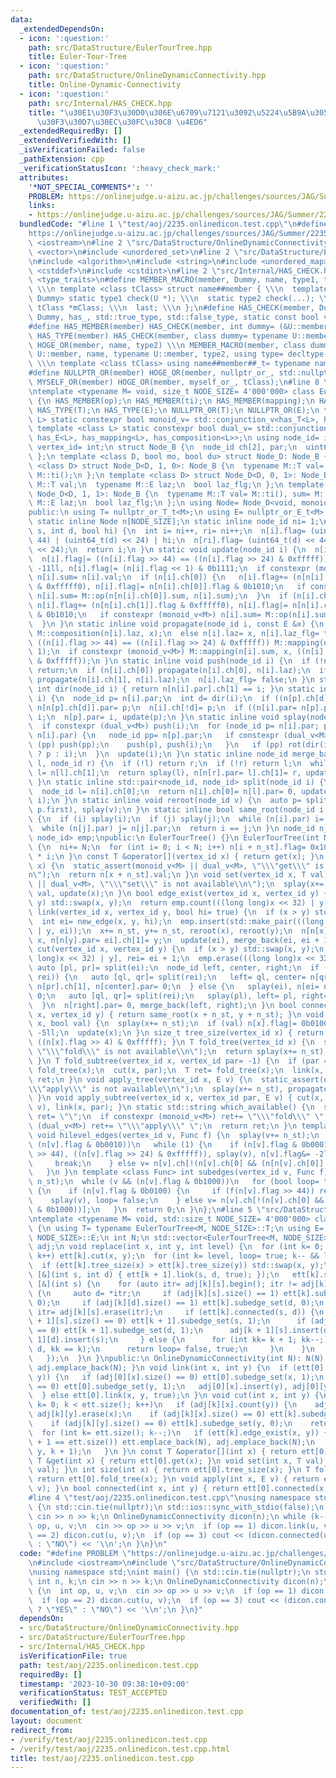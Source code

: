 ```yaml
---
data:
  _extendedDependsOn:
  - icon: ':question:'
    path: src/DataStructure/EulerTourTree.hpp
    title: Euler-Tour-Tree
  - icon: ':question:'
    path: src/DataStructure/OnlineDynamicConnectivity.hpp
    title: Online-Dynamic-Connectivity
  - icon: ':question:'
    path: src/Internal/HAS_CHECK.hpp
    title: "\u30E1\u30F3\u30D0\u306E\u6709\u7121\u3092\u5224\u5B9A\u3059\u308B\u30C6\
      \u30F3\u30D7\u30EC\u30FC\u30C8 \u4ED6"
  _extendedRequiredBy: []
  _extendedVerifiedWith: []
  _isVerificationFailed: false
  _pathExtension: cpp
  _verificationStatusIcon: ':heavy_check_mark:'
  attributes:
    '*NOT_SPECIAL_COMMENTS*': ''
    PROBLEM: https://onlinejudge.u-aizu.ac.jp/challenges/sources/JAG/Summer/2235
    links:
    - https://onlinejudge.u-aizu.ac.jp/challenges/sources/JAG/Summer/2235
  bundledCode: "#line 1 \"test/aoj/2235.onlinedicon.test.cpp\"\n#define PROBLEM \"\
    https://onlinejudge.u-aizu.ac.jp/challenges/sources/JAG/Summer/2235\"\n#include\
    \ <iostream>\n#line 2 \"src/DataStructure/OnlineDynamicConnectivity.hpp\"\n#include\
    \ <vector>\n#include <unordered_set>\n#line 2 \"src/DataStructure/EulerTourTree.hpp\"\
    \n#include <algorithm>\n#include <string>\n#include <unordered_map>\n#include\
    \ <cstddef>\n#include <cstdint>\n#line 2 \"src/Internal/HAS_CHECK.hpp\"\n#include\
    \ <type_traits>\n#define MEMBER_MACRO(member, Dummy, name, type1, type2, last)\
    \ \\\n template <class tClass> struct name##member { \\\n  template <class U,\
    \ Dummy> static type1 check(U *); \\\n  static type2 check(...); \\\n  static\
    \ tClass *mClass; \\\n  last; \\\n };\n#define HAS_CHECK(member, Dummy) MEMBER_MACRO(member,\
    \ Dummy, has_, std::true_type, std::false_type, static const bool value= decltype(check(mClass))::value)\n\
    #define HAS_MEMBER(member) HAS_CHECK(member, int dummy= (&U::member, 0))\n#define\
    \ HAS_TYPE(member) HAS_CHECK(member, class dummy= typename U::member)\n#define\
    \ HOGE_OR(member, name, type2) \\\n MEMBER_MACRO(member, class dummy= typename\
    \ U::member, name, typename U::member, type2, using type= decltype(check(mClass)))\
    \ \\\n template <class tClass> using name##member##_t= typename name##member<tClass>::type;\n\
    #define NULLPTR_OR(member) HOGE_OR(member, nullptr_or_, std::nullptr_t);\n#define\
    \ MYSELF_OR(member) HOGE_OR(member, myself_or_, tClass);\n#line 8 \"src/DataStructure/EulerTourTree.hpp\"\
    \ntemplate <typename M= void, size_t NODE_SIZE= 4'000'000> class EulerTourTree\
    \ {\n HAS_MEMBER(op);\n HAS_MEMBER(ti);\n HAS_MEMBER(mapping);\n HAS_MEMBER(composition);\n\
    \ HAS_TYPE(T);\n HAS_TYPE(E);\n NULLPTR_OR(T);\n NULLPTR_OR(E);\n template <class\
    \ L> static constexpr bool monoid_v= std::conjunction_v<has_T<L>, has_op<L>, has_ti<L>>;\n\
    \ template <class L> static constexpr bool dual_v= std::conjunction_v<has_T<L>,\
    \ has_E<L>, has_mapping<L>, has_composition<L>>;\n using node_id= int;\n using\
    \ vertex_id= int;\n struct Node_B {\n  node_id ch[2], par;\n  uint64_t flag;\n\
    \ };\n template <class D, bool mo, bool du> struct Node_D: Node_B {};\n template\
    \ <class D> struct Node_D<D, 1, 0>: Node_B {\n  typename M::T val= M::ti(), sum=\
    \ M::ti();\n };\n template <class D> struct Node_D<D, 0, 1>: Node_B {\n  typename\
    \ M::T val;\n  typename M::E laz;\n  bool laz_flg;\n };\n template <class D> struct\
    \ Node_D<D, 1, 1>: Node_B {\n  typename M::T val= M::ti(), sum= M::ti();\n  typename\
    \ M::E laz;\n  bool laz_flg;\n };\n using Node= Node_D<void, monoid_v<M>, dual_v<M>>;\n\
    public:\n using T= nullptr_or_T_t<M>;\n using E= nullptr_or_E_t<M>;\nprivate:\n\
    \ static inline Node n[NODE_SIZE];\n static inline node_id ni= 1;\n node_id new_edge(int\
    \ s, int d, bool hi) {\n  int i= ni++, ri= ni++;\n  n[i].flag= (uint64_t(s) <<\
    \ 44) | (uint64_t(d) << 24) | hi;\n  n[ri].flag= (uint64_t(d) << 44) | (uint64_t(s)\
    \ << 24);\n  return i;\n }\n static void update(node_id i) {\n  n[i].flag&= 0xffffffffff00000f;\n\
    \  n[i].flag|= ((n[i].flag >> 44) == ((n[i].flag >> 24) & 0xfffff)) << 4;\n  n[i].flag&=\
    \ -11ll, n[i].flag|= (n[i].flag << 1) & 0b1111;\n  if constexpr (monoid_v<M>)\
    \ n[i].sum= n[i].val;\n  if (n[i].ch[0]) {\n   n[i].flag+= (n[n[i].ch[0]].flag\
    \ & 0xfffff0), n[i].flag|= n[n[i].ch[0]].flag & 0b1010;\n   if constexpr (monoid_v<M>)\
    \ n[i].sum= M::op(n[n[i].ch[0]].sum, n[i].sum);\n  }\n  if (n[i].ch[1]) {\n  \
    \ n[i].flag+= (n[n[i].ch[1]].flag & 0xfffff0), n[i].flag|= n[n[i].ch[1]].flag\
    \ & 0b1010;\n   if constexpr (monoid_v<M>) n[i].sum= M::op(n[i].sum, n[n[i].ch[1]].sum);\n\
    \  }\n }\n static inline void propagate(node_id i, const E &x) {\n  if (n[i].laz_flg)\
    \ M::composition(n[i].laz, x);\n  else n[i].laz= x, n[i].laz_flg= true;\n  if\
    \ ((n[i].flag >> 44) == ((n[i].flag >> 24) & 0xfffff)) M::mapping(n[i].val, x,\
    \ 1);\n  if constexpr (monoid_v<M>) M::mapping(n[i].sum, x, ((n[i].flag >> 4)\
    \ & 0xfffff));\n }\n static inline void push(node_id i) {\n  if (!n[i].laz_flg)\
    \ return;\n  if (n[i].ch[0]) propagate(n[i].ch[0], n[i].laz);\n  if (n[i].ch[1])\
    \ propagate(n[i].ch[1], n[i].laz);\n  n[i].laz_flg= false;\n }\n static inline\
    \ int dir(node_id i) { return n[n[i].par].ch[1] == i; }\n static inline void rot(node_id\
    \ i) {\n  node_id p= n[i].par;\n  int d= dir(i);\n  if ((n[p].ch[d]= n[i].ch[!d]))\
    \ n[n[p].ch[d]].par= p;\n  n[i].ch[!d]= p;\n  if ((n[i].par= n[p].par)) n[n[p].par].ch[dir(p)]=\
    \ i;\n  n[p].par= i, update(p);\n }\n static inline void splay(node_id i) {\n\
    \  if constexpr (dual_v<M>) push(i);\n  for (node_id p= n[i].par; p; rot(i), p=\
    \ n[i].par) {\n   node_id pp= n[p].par;\n   if constexpr (dual_v<M>) {\n    if\
    \ (pp) push(pp);\n    push(p), push(i);\n   }\n   if (pp) rot(dir(i) == dir(p)\
    \ ? p : i);\n  }\n  update(i);\n }\n static inline node_id merge_back(node_id\
    \ l, node_id r) {\n  if (!l) return r;\n  if (!r) return l;\n  while (n[l].ch[1])\
    \ l= n[l].ch[1];\n  return splay(l), n[n[r].par= l].ch[1]= r, update(l), l;\n\
    \ }\n static inline std::pair<node_id, node_id> split(node_id i) {\n  splay(i);\n\
    \  node_id l= n[i].ch[0];\n  return n[i].ch[0]= n[l].par= 0, update(i), std::make_pair(l,\
    \ i);\n }\n static inline void reroot(node_id v) {\n  auto p= split(v);\n  merge_back(p.second,\
    \ p.first), splay(v);\n }\n static inline bool same_root(node_id i, node_id j)\
    \ {\n  if (i) splay(i);\n  if (j) splay(j);\n  while (n[i].par) i= n[i].par;\n\
    \  while (n[j].par) j= n[j].par;\n  return i == j;\n }\n node_id n_st;\n std::unordered_map<uint64_t,\
    \ node_id> emp;\npublic:\n EulerTourTree() {}\n EulerTourTree(int N): n_st(ni)\
    \ {\n  ni+= N;\n  for (int i= 0; i < N; i++) n[i + n_st].flag= 0x100001000000\
    \ * i;\n }\n const T &operator[](vertex_id x) { return get(x); }\n const T &get(vertex_id\
    \ x) {\n  static_assert(monoid_v<M> || dual_v<M>, \"\\\"get\\\" is not available\\\
    n\");\n  return n[x + n_st].val;\n }\n void set(vertex_id x, T val) {\n  static_assert(monoid_v<M>\
    \ || dual_v<M>, \"\\\"set\\\" is not available\\n\");\n  splay(x+= n_st), n[x].val=\
    \ val, update(x);\n }\n bool edge_exist(vertex_id x, vertex_id y) {\n  if (x >\
    \ y) std::swap(x, y);\n  return emp.count(((long long)x << 32) | y);\n }\n void\
    \ link(vertex_id x, vertex_id y, bool hi= true) {\n  if (x > y) std::swap(x, y);\n\
    \  int ei= new_edge(x, y, hi);\n  emp.insert(std::make_pair(((long long)x << 32)\
    \ | y, ei));\n  x+= n_st, y+= n_st, reroot(x), reroot(y);\n  n[n[x].par= ei].ch[0]=\
    \ x, n[n[y].par= ei].ch[1]= y;\n  update(ei), merge_back(ei, ei + 1);\n }\n void\
    \ cut(vertex_id x, vertex_id y) {\n  if (x > y) std::swap(x, y);\n  int ei= emp[((long\
    \ long)x << 32) | y], rei= ei + 1;\n  emp.erase(((long long)x << 32) | y);\n \
    \ auto [pl, pr]= split(ei);\n  node_id left, center, right;\n  if (pl && same_root(pl,\
    \ rei)) {\n   auto [ql, qr]= split(rei);\n   left= ql, center= n[qr].ch[1], right=\
    \ n[pr].ch[1], n[center].par= 0;\n  } else {\n   splay(ei), n[ei= n[ei].ch[1]].par=\
    \ 0;\n   auto [ql, qr]= split(rei);\n   splay(pl), left= pl, right= n[qr].ch[1];\n\
    \  }\n  n[right].par= 0, merge_back(left, right);\n }\n bool connected(vertex_id\
    \ x, vertex_id y) { return same_root(x + n_st, y + n_st); }\n void subedge_set(vertex_id\
    \ x, bool val) {\n  splay(x+= n_st);\n  if (val) n[x].flag|= 0b0100;\n  else n[x].flag&=\
    \ -5ll;\n  update(x);\n }\n size_t tree_size(vertex_id x) { return splay(x+= n_st),\
    \ ((n[x].flag >> 4) & 0xfffff); }\n T fold_tree(vertex_id x) {\n  static_assert(monoid_v<M>,\
    \ \"\\\"fold\\\" is not available\\n\");\n  return splay(x+= n_st), n[x].sum;\n\
    \ }\n T fold_subtree(vertex_id x, vertex_id par= -1) {\n  if (par == -1) return\
    \ fold_tree(x);\n  cut(x, par);\n  T ret= fold_tree(x);\n  link(x, par);\n  return\
    \ ret;\n }\n void apply_tree(vertex_id x, E v) {\n  static_assert(dual_v<M>, \"\
    \\\"apply\\\" is not available\\n\");\n  splay(x+= n_st), propagate(x, v), push(x);\n\
    \ }\n void apply_subtree(vertex_id x, vertex_id par, E v) { cut(x, par), apply_tree(x,\
    \ v), link(x, par); }\n static std::string which_available() {\n  std::string\
    \ ret= \"\";\n  if constexpr (monoid_v<M>) ret+= \"\\\"fold\\\" \";\n  if constexpr\
    \ (dual_v<M>) ret+= \"\\\"apply\\\" \";\n  return ret;\n }\n template <class Func>\
    \ void hilevel_edges(vertex_id v, Func f) {\n  splay(v+= n_st);\n  while (v &&\
    \ (n[v].flag & 0b0010))\n   while (1) {\n    if (n[v].flag & 0b0001) {\n     f((n[v].flag\
    \ >> 44), ((n[v].flag >> 24) & 0xfffff)), splay(v), n[v].flag&= -2ll, update(v);\n\
    \     break;\n    } else v= n[v].ch[!(n[v].ch[0] && (n[n[v].ch[0]].flag & 0b0010))];\n\
    \   }\n }\n template <class Func> int subedges(vertex_id v, Func f) {\n  splay(v+=\
    \ n_st);\n  while (v && (n[v].flag & 0b1000))\n   for (bool loop= true; loop;)\
    \ {\n    if (n[v].flag & 0b0100) {\n     if (f(n[v].flag >> 44)) return 1;\n \
    \    splay(v), loop= false;\n    } else v= n[v].ch[!(n[v].ch[0] && (n[n[v].ch[0]].flag\
    \ & 0b1000))];\n   }\n  return 0;\n }\n};\n#line 5 \"src/DataStructure/OnlineDynamicConnectivity.hpp\"\
    \ntemplate <typename M= void, std::size_t NODE_SIZE= 4'000'000> class OnlineDynamicConnectivity\
    \ {\n using T= typename EulerTourTree<M, NODE_SIZE>::T;\n using E= typename EulerTourTree<M,\
    \ NODE_SIZE>::E;\n int N;\n std::vector<EulerTourTree<M, NODE_SIZE>> ett;\n std::vector<std::vector<std::unordered_set<int>>>\
    \ adj;\n void replace(int x, int y, int level) {\n  for (int k= 0; k < level;\
    \ k++) ett[k].cut(x, y);\n  for (int k= level, loop= true; k-- && loop;) {\n \
    \  if (ett[k].tree_size(x) > ett[k].tree_size(y)) std::swap(x, y);\n   ett[k].hilevel_edges(x,\
    \ [&](int s, int d) { ett[k + 1].link(s, d, true); });\n   ett[k].subedges(x,\
    \ [&](int s) {\n    for (auto itr= adj[k][s].begin(); itr != adj[k][s].end();)\
    \ {\n     auto d= *itr;\n     if (adj[k][s].size() == 1) ett[k].subedge_set(s,\
    \ 0);\n     if (adj[k][d].size() == 1) ett[k].subedge_set(d, 0);\n     adj[k][d].erase(s),\
    \ itr= adj[k][s].erase(itr);\n     if (ett[k].connected(s, d)) {\n      if (adj[k\
    \ + 1][s].size() == 0) ett[k + 1].subedge_set(s, 1);\n      if (adj[k + 1][d].size()\
    \ == 0) ett[k + 1].subedge_set(d, 1);\n      adj[k + 1][s].insert(d), adj[k +\
    \ 1][d].insert(s);\n     } else {\n      for (int kk= k + 1; kk--;) ett[kk].link(s,\
    \ d, kk == k);\n      return loop= false, true;\n     }\n    }\n    return false;\n\
    \   });\n  }\n }\npublic:\n OnlineDynamicConnectivity(int N): N(N) { ett.emplace_back(N),\
    \ adj.emplace_back(N); }\n void link(int x, int y) {\n  if (ett[0].connected(x,\
    \ y)) {\n   if (adj[0][x].size() == 0) ett[0].subedge_set(x, 1);\n   if (adj[0][y].size()\
    \ == 0) ett[0].subedge_set(y, 1);\n   adj[0][x].insert(y), adj[0][y].insert(x);\n\
    \  } else ett[0].link(x, y, true);\n }\n void cut(int x, int y) {\n  for (int\
    \ k= 0; k < ett.size(); k++)\n   if (adj[k][x].count(y)) {\n    adj[k][x].erase(y),\
    \ adj[k][y].erase(x);\n    if (adj[k][x].size() == 0) ett[k].subedge_set(x, 0);\n\
    \    if (adj[k][y].size() == 0) ett[k].subedge_set(y, 0);\n    return;\n   }\n\
    \  for (int k= ett.size(); k--;)\n   if (ett[k].edge_exist(x, y)) {\n    if (k\
    \ + 1 == ett.size()) ett.emplace_back(N), adj.emplace_back(N);\n    replace(x,\
    \ y, k + 1);\n   }\n }\n const T &operator[](int x) { return ett[0][x]; }\n const\
    \ T &get(int x) { return ett[0].get(x); }\n void set(int x, T val) { ett[0].set(x,\
    \ val); }\n int size(int x) { return ett[0].tree_size(x); }\n T fold(int x) {\
    \ return ett[0].fold_tree(x); }\n void apply(int x, E v) { return ett[0].apply_tree(x,\
    \ v); }\n bool connected(int x, int y) { return ett[0].connected(x, y); }\n};\n\
    #line 4 \"test/aoj/2235.onlinedicon.test.cpp\"\nusing namespace std;\nint main()\
    \ {\n std::cin.tie(nullptr);\n std::ios::sync_with_stdio(false);\n int n, k;\n\
    \ cin >> n >> k;\n OnlineDynamicConnectivity dicon(n);\n while (k--) {\n  int\
    \ op, u, v;\n  cin >> op >> u >> v;\n  if (op == 1) dicon.link(u, v);\n  if (op\
    \ == 2) dicon.cut(u, v);\n  if (op == 3) cout << (dicon.connected(u, v) ? \"YES\"\
    \ : \"NO\") << '\\n';\n }\n}\n"
  code: "#define PROBLEM \"https://onlinejudge.u-aizu.ac.jp/challenges/sources/JAG/Summer/2235\"\
    \n#include <iostream>\n#include \"src/DataStructure/OnlineDynamicConnectivity.hpp\"\
    \nusing namespace std;\nint main() {\n std::cin.tie(nullptr);\n std::ios::sync_with_stdio(false);\n\
    \ int n, k;\n cin >> n >> k;\n OnlineDynamicConnectivity dicon(n);\n while (k--)\
    \ {\n  int op, u, v;\n  cin >> op >> u >> v;\n  if (op == 1) dicon.link(u, v);\n\
    \  if (op == 2) dicon.cut(u, v);\n  if (op == 3) cout << (dicon.connected(u, v)\
    \ ? \"YES\" : \"NO\") << '\\n';\n }\n}"
  dependsOn:
  - src/DataStructure/OnlineDynamicConnectivity.hpp
  - src/DataStructure/EulerTourTree.hpp
  - src/Internal/HAS_CHECK.hpp
  isVerificationFile: true
  path: test/aoj/2235.onlinedicon.test.cpp
  requiredBy: []
  timestamp: '2023-10-30 09:38:10+09:00'
  verificationStatus: TEST_ACCEPTED
  verifiedWith: []
documentation_of: test/aoj/2235.onlinedicon.test.cpp
layout: document
redirect_from:
- /verify/test/aoj/2235.onlinedicon.test.cpp
- /verify/test/aoj/2235.onlinedicon.test.cpp.html
title: test/aoj/2235.onlinedicon.test.cpp
---
```

